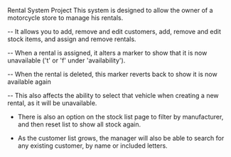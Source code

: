 Rental System Project
This system is designed to allow the owner of a motorcycle store to manage his rentals.

-- It allows you to add, remove and edit customers, add, remove and edit stock items, and assign and remove rentals.

-- When a rental is assigned, it alters a marker to show that it is now unavailable ('t' or 'f' under 'availability').  

-- When the rental is deleted, this marker reverts back to show it is now available again

-- This also affects the ability to select that vehicle when creating a new rental, as it will be unavailable.


* There is also an option on the stock list page to filter by manufacturer, and then reset list to show all stock again.

* As the customer list grows, the manager will also be able to search for any existing customer, by name or included letters.
